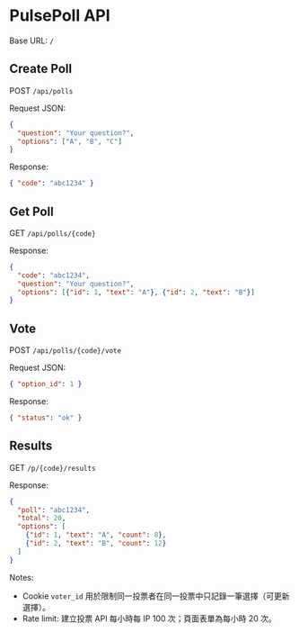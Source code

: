 # PulsePoll API

Base URL: `/`

## Create Poll
POST `/api/polls`

Request JSON:
```json
{
  "question": "Your question?",
  "options": ["A", "B", "C"]
}
```

Response:
```json
{ "code": "abc1234" }
```

## Get Poll
GET `/api/polls/{code}`

Response:
```json
{
  "code": "abc1234",
  "question": "Your question?",
  "options": [{"id": 1, "text": "A"}, {"id": 2, "text": "B"}]
}
```

## Vote
POST `/api/polls/{code}/vote`

Request JSON:
```json
{ "option_id": 1 }
```

Response:
```json
{ "status": "ok" }
```

## Results
GET `/p/{code}/results`

Response:
```json
{
  "poll": "abc1234",
  "total": 20,
  "options": [
    {"id": 1, "text": "A", "count": 8},
    {"id": 2, "text": "B", "count": 12}
  ]
}
```

Notes:
- Cookie `voter_id` 用於限制同一投票者在同一投票中只記錄一筆選擇（可更新選擇）。
- Rate limit: 建立投票 API 每小時每 IP 100 次；頁面表單為每小時 20 次。
